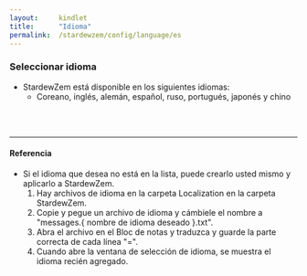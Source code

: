 ```yaml
---
layout:     kindlet
title:      "Idioma"
permalink:  /stardewzem/config/language/es
---
```


### **Seleccionar idioma**

* StardewZem está disponible en los siguientes idiomas:
  * Coreano, inglés, alemán, español, ruso, portugués, japonés y chino

<br/>
<br/>

---
#### **Referencia**
  
* Si el idioma que desea no está en la lista, puede crearlo usted mismo y aplicarlo a StardewZem.
  1. Hay archivos de idioma en la carpeta Localization en la carpeta StardewZem.
  2. Copie y pegue un archivo de idioma y cámbiele el nombre a "messages.{ nombre de idioma deseado }.txt".
  3. Abra el archivo en el Bloc de notas y traduzca y guarde la parte correcta de cada línea "=".
  4. Cuando abre la ventana de selección de idioma, se muestra el idioma recién agregado.

<br/>
<br/>
